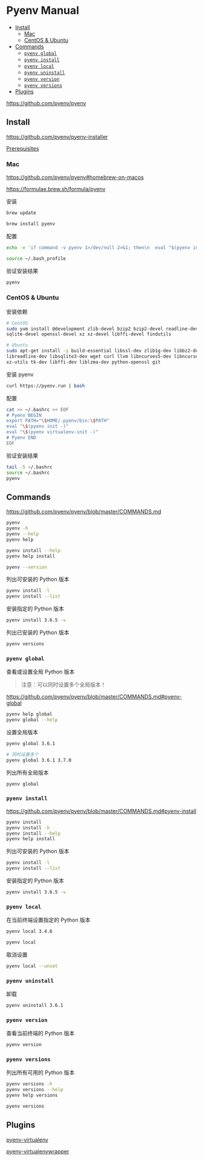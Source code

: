 <!-- #python-install -->
<!-- omit in toc -->
# Pyenv Manual

- [Install](#install)
  - [Mac](#mac)
  - [CentOS & Ubuntu](#centos--ubuntu)
- [Commands](#commands)
  - [`pyenv global`](#pyenv-global)
  - [`pyenv install`](#pyenv-install)
  - [`pyenv local`](#pyenv-local)
  - [`pyenv uninstall`](#pyenv-uninstall)
  - [`pyenv version`](#pyenv-version)
  - [`pyenv versions`](#pyenv-versions)
- [Plugins](#plugins)

<https://github.com/pyenv/pyenv>

## Install

<https://github.com/pyenv/pyenv-installer>

[Prerequisites](https://github.com/pyenv/pyenv/wiki/Common-build-problems#prerequisites)

### Mac

<https://github.com/pyenv/pyenv#homebrew-on-macos>

<https://formulae.brew.sh/formula/pyenv>

安装

```bash
brew update

brew install pyenv
```

配置

```bash
echo -e 'if command -v pyenv 1>/dev/null 2>&1; then\n  eval "$(pyenv init -)"\nfi' >> ~/.bash_profile

source ~/.bash_profile
```

验证安装结果

```bash
pyenv
```

### CentOS & Ubuntu

安装依赖

```bash
# CentOS
sudo yum install @development zlib-devel bzip2 bzip2-devel readline-devel sqlite \
sqlite-devel openssl-devel xz xz-devel libffi-devel findutils

# Ubuntu
sudo apt-get install -y build-essential libssl-dev zlib1g-dev libbz2-dev \
libreadline-dev libsqlite3-dev wget curl llvm libncurses5-dev libncursesw5-dev \
xz-utils tk-dev libffi-dev liblzma-dev python-openssl git
```

安装 pyenv

```bash
curl https://pyenv.run | bash
```

配置

```bash
cat >> ~/.bashrc << EOF
# Pyenv BEGIN
export PATH="\$HOME/.pyenv/bin:\$PATH"
eval "\$(pyenv init -)"
eval "\$(pyenv virtualenv-init -)"
# Pyenv END
EOF
```

验证安装结果

```bash
tail -5 ~/.bashrc
source ~/.bashrc
pyenv
```

## Commands

<https://github.com/pyenv/pyenv/blob/master/COMMANDS.md>

```bash
pyenv
pyenv -h
pyenv --help
pyenv help

pyenv install --help
pyenv help install
```

```bash
pyenv --version
```

列出可安装的 Python 版本

```bash
pyenv install -l
pyenv install --list
```

安装指定的 Python 版本

```bash
pyenv install 3.6.5 -v
```

列出已安装的 Python 版本

```bash
pyenv versions
```

### `pyenv global`

查看或设置全局 Python 版本

> 注意：可以同时设置多个全局版本！

<https://github.com/pyenv/pyenv/blob/master/COMMANDS.md#pyenv-global>

```bash
pyenv help global
pyenv global --help
```

设置全局版本

```bash
pyenv global 3.6.1

# 同时设置多个
pyenv global 3.6.1 3.7.0
```

列出所有全局版本

```bash
pyenv global
```

### `pyenv install`

<https://github.com/pyenv/pyenv/blob/master/COMMANDS.md#pyenv-install>

```bash
pyenv install
pyenv install -h
pyenv install --help
pyenv help install
```

列出可安装的 Python 版本

```bash
pyenv install -l
pyenv install --list
```

安装指定的 Python 版本

```bash
pyenv install 3.6.5 -v
```

### `pyenv local`

在当前终端设置指定的 Python 版本

```bash
pyenv local 3.4.6
```

```bash
pyenv local
```

取消设置

```bash
pyenv local --unset
```

### `pyenv uninstall`

卸载

```bash
pyenv uninstall 3.6.1
```

### `pyenv version`

查看当前终端的 Python 版本

```bash
pyenv version
```

### `pyenv versions`

列出所有可用的 Python 版本

```bash
pyenv versions -h
pyenv versions --help
pyenv help versions
```

```bash
pyenv versions
```

## Plugins

[pyenv-virtualenv](https://github.com/pyenv/pyenv-virtualenv)

[pyenv-virtualenvwrapper](https://github.com/pyenv/pyenv-virtualenvwrapper)
